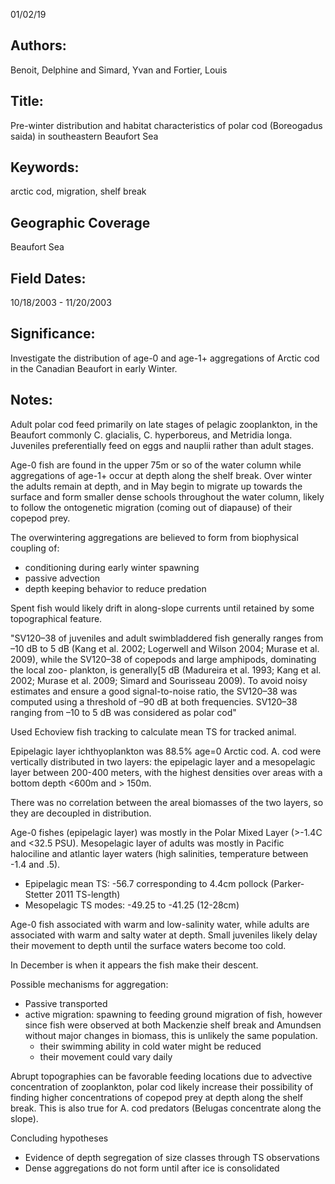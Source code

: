 01/02/19
## Authors:
Benoit, Delphine and Simard, Yvan and Fortier, Louis
## Title:
Pre-winter distribution and habitat characteristics of polar cod (Boreogadus saida) in southeastern Beaufort Sea
## Keywords:
arctic cod, migration, shelf break
## Geographic Coverage
Beaufort Sea
## Field Dates:
10/18/2003 - 11/20/2003
## Significance:
Investigate the distribution of age-0 and age-1+ aggregations of Arctic cod in the Canadian Beaufort in early Winter.

## Notes:
Adult polar cod feed primarily on late stages of pelagic zooplankton, in the Beaufort commonly C. glacialis, C. hyperboreus, and Metridia longa.  Juveniles preferentially feed on eggs and nauplii rather than adult stages.

Age-0 fish are found in the upper 75m or so of the water column while aggregations of age-1+ occur at depth along the shelf break.  Over winter the adults remain at depth, and in May begin to migrate up towards the surface and form smaller dense schools throughout the water column, likely to follow the ontogenetic migration (coming out of diapause) of their copepod prey.

The overwintering aggregations are believed to form from biophysical coupling of:
- conditioning during early winter spawning
- passive advection
- depth keeping behavior to reduce predation

Spent fish would likely drift in along-slope currents until retained by some topographical feature.

"SV120–38 of juveniles and adult swimbladdered fish generally ranges from –10 dB to 5 dB (Kang et al. 2002; Logerwell and Wilson 2004; Murase et al. 2009), while the SV120–38 of copepods and large amphipods, dominating the local zoo- plankton, is generally[5 dB (Madureira et al. 1993; Kang et al. 2002; Murase et al. 2009; Simard and Sourisseau 2009). To avoid noisy estimates and ensure a good signal-to-noise ratio, the SV120–38 was computed using a threshold of –90 dB at both frequencies. SV120–38 ranging from –10 to 5 dB was considered as polar cod"

Used Echoview fish tracking to calculate mean TS for tracked animal.

Epipelagic layer ichthyoplankton was 88.5% age=0 Arctic cod.  A. cod were vertically distributed in two layers: the epipelagic layer and a mesopelagic layer between 200-400 meters, with the highest densities over areas with a bottom depth <600m and > 150m.

There was no correlation between the areal biomasses of the two layers, so they are decoupled in distribution.

Age-0 fishes (epipelagic layer) was mostly in the Polar Mixed Layer (>-1.4C and <32.5 PSU).  Mesopelagic layer of adults was mostly in Pacific halociline and atlantic layer waters (high salinities, temperature between -1.4 and .5).

- Epipelagic mean TS: -56.7 corresponding to 4.4cm pollock (Parker-Stetter 2011 TS-length)
- Mesopelagic TS modes: -49.25 to -41.25 (12-28cm)

Age-0 fish associated with warm and low-salinity water, while adults are associated with warm and salty water at depth.  Small juveniles likely delay their movement to depth until the surface waters become too cold.

In December is when it appears the fish make their descent.

Possible mechanisms for aggregation:
- Passive transported
- active migration: spawning to feeding ground migration of fish, however since fish were observed at both Mackenzie shelf break and Amundsen without major changes in biomass, this is unlikely the same population.
  - their swimming ability in cold water might be reduced
  - their movement could vary daily

Abrupt topographies can be favorable feeding locations due to advective concentration of zooplankton, polar cod likely increase their possibility of finding higher concentrations of copepod prey at depth along the shelf break.  This is also true for A. cod predators (Belugas concentrate along the slope).

Concluding hypotheses
* Evidence of depth segregation of size classes through TS observations
* Dense aggregations do not form until after ice is consolidated
